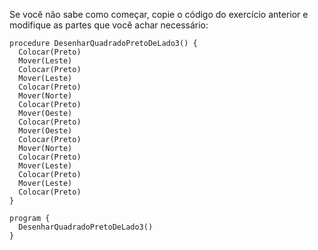 Se você não sabe como começar, copie o código do exercício anterior e modifique as partes que você achar necessário:

``` gobstones
procedure DesenharQuadradoPretoDeLado3() {
  Colocar(Preto)
  Mover(Leste)
  Colocar(Preto)
  Mover(Leste)
  Colocar(Preto)
  Mover(Norte)
  Colocar(Preto)
  Mover(Oeste)
  Colocar(Preto)
  Mover(Oeste)
  Colocar(Preto)
  Mover(Norte)
  Colocar(Preto)
  Mover(Leste)
  Colocar(Preto)
  Mover(Leste)
  Colocar(Preto)    
}

program {
  DesenharQuadradoPretoDeLado3()   
}
```

